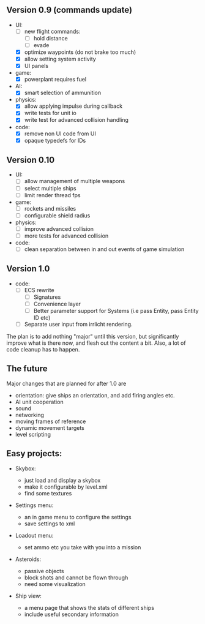 ## Version 0.9 (commands update)
  * UI:
    - [ ] new flight commands:
      + [ ] hold distance
      + [ ] evade
    - [x] optimize waypoints (do not brake too much)
    - [x] allow setting system activity
    - [x] UI panels
  * game:
    - [x] powerplant requires fuel
  * AI:
    - [x] smart selection of ammunition
  * physics:
    - [x] allow applying impulse during callback
    - [x] write tests for unit io
    - [x] write test  for advanced collision handling
  * code:
    - [x] remove non UI code from UI
    - [x] opaque typedefs for IDs
    
## Version 0.10
  * UI:
    - [ ] allow management of multiple weapons
    - [ ] select multiple ships
    - [ ] limit render thread fps
  * game:
    - [ ] rockets and missiles 
    - [ ] configurable shield radius
  * physics:
    - [ ] improve advanced collision
    - [ ] more tests for advanced collision
  * code:
    - [ ] clean separation between in and out events of game simulation
    
## Version 1.0
  * code:
    - [ ] ECS rewrite
      + [ ] Signatures
      + [ ] Convenience layer
      + [ ] Better parameter support for Systems (i.e 
         pass Entity, pass Entity ID etc)
    - [ ] Separate user input from irrlicht rendering.

The plan is to add nothing "major" until this version, 
but significantly improve what is there now, and flesh out 
the content a bit. Also, a lot of code cleanup has to happen.

## The future
Major changes that are planned for after 1.0 are
 * orientation: give ships an orientation, and add firing 
    angles etc.
 * AI unit cooperation 
 * sound
 * networking
 * moving frames of reference
 * dynamic movement targets
 * level scripting


## Easy projects:
* Skybox:
  - just load and display a skybox
  - make it configurable by level.xml
  - find some textures

* Settings menu:
  - an in game menu to configure the settings
  - save settings to xml  

* Loadout menu:
  - set ammo etc you take with you into a mission
  
* Asteroids:
  - passive objects
  - block shots and cannot be flown through
  - need some visualization

* Ship view:
  - a menu page that shows the stats of different ships
  - include useful secondary information

